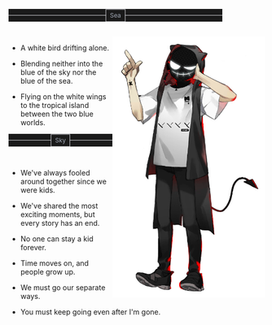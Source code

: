 <html lang="en">
<style>
.hr-solid-content{
    color: #a2a9b6;
    border: 0;
    font-size: 12px;
    padding: 1em 0;
    position: relative;
}
.hr-solid-content::before {
    content: attr(data-content);
    position: absolute;
    padding: 0 1ch;
    line-height: 1px;
    border: solid #d0d0d5;
    border-width: 0 99vw;
    width: fit-content;
    /* for IE浏览器 */
    white-space: nowrap;
    left: 50%;
    transform: translateX(-50%);
}
  .hr-solid-content::after{
    content: attr(data-content);
    position: absolute;
    padding: 4px 1ch;
    top: 50%; left: 50%;
    transform: translate(-50%, -50%);
    color: transparent;
    border: 1px solid #d0d0d5;
    
}
</style>
<body>
<hr class="hr-solid-content" data-content="Sea" width="420" align="left">
<br>

<img src="https://raw.githubusercontent.com/OrekiYuta/OrekiYuta/main/OrekiYuta.png"  height="515" width="300" align="right">

- A white bird drifting alone.

- Blending neither into the blue of the sky nor the blue of the sea.

- Flying on the white wings to the tropical island between the two blue worlds.

<hr class="hr-solid-content" data-content="Sky">
<br>

- We've always fooled around together since we were kids.

- We've shared the most exciting moments, but every story has an end.

- No one can stay a kid forever.

- Time moves on, and people grow up.

- We must go our separate ways.

- You must keep going even after I'm gone.

</body>
</html>